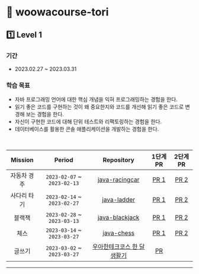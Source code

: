 # 🚀 woowacourse-tori
## 1️⃣ Level 1
### 기간
- 2023.02.27 ~ 2023.03.31

### 학습 목표
- 자바 프로그래밍 언어에 대한 핵심 개념을 익혀 프로그래밍하는 경험을 한다.
- 읽기 좋은 코드를 구현하는 것이 왜 중요한지와 코드를 개선해 읽기 좋은 코드로 변경해 보는 경험을 한다.
- 자신이 구현한 코드에 대해 단위 테스트와 리팩토링하는 경험을 한다.
- 데이터베이스를 활용한 콘솔 애플리케이션을 개발하는 경험을 한다.

<br>

| Mission | Period | Repository | 1단계 PR | 2단계 PR |
|:-----:|:-----:|:---:|:---:|:---:|
|자동차 경주|`2023-02-07` ~ `2023-02-13`|[java-racingcar](https://github.com/woowacourse/java-racingcar/tree/ezzanzzan)|[PR 1](https://github.com/woowacourse/java-racingcar/pull/521)|[PR 2](https://github.com/woowacourse/java-racingcar/pull/639) | 
|사다리 타기|`2023-02-14` ~ `2023-02-27`|[java-ladder](https://github.com/woowacourse/java-ladder/tree/ezzanzzan)|[PR 1](https://github.com/woowacourse/java-ladder/pull/120)|[PR 2](https://github.com/woowacourse/java-ladder/pull/243)
|블랙잭|`2023-02-28` ~ `2023-03-13`|[java-blackjack](https://github.com/woowacourse/java-blackjack/tree/ezzanzzan)|[PR 1](https://github.com/woowacourse/java-blackjack/pull/474)|[PR 2](https://github.com/woowacourse/java-blackjack/pull/579)|
|체스|`2023-03-14` ~ `2023-03-27`|[java-chess](https://github.com/woowacourse/java-chess/tree/ezzanzzan)|[PR 1](https://github.com/woowacourse/java-chess/pull/498)|[PR 2](https://github.com/woowacourse/java-chess/pull/612)|
|글쓰기|`2023-03-02` ~ `2023-03-27`|[우아한테크코스 한 달 생활기](https://github.com/ezzanzzan/woowa-writing-5)|[PR](https://github.com/woowacourse/woowa-writing-5/pull/140)|

---
